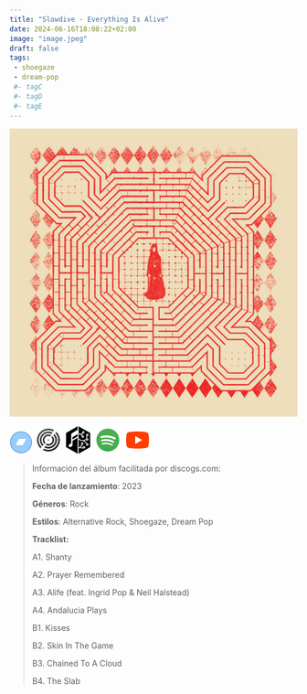 ```yaml
---
title: "Slowdive - Everything Is Alive"
date: 2024-06-16T18:08:22+02:00
image: "image.jpeg"
draft: false
tags:
 - shoegaze
 - dream-pop
 #- tagC
 #- tagD
 #- tagE
---
```

![cover](image.jpeg (Slowdive - everything-is-alive))
 
[![bandcamp](../links/svg/bandcamp.png (bandcamp))](https://slowdive.bandcamp.com/album/everything-is-alive)
[![discogs](../links/svg/discogs.png (discogs))](https://www.discogs.com/master/3220669)
[![musicbrainz](../links/svg/musicbrainz.png (musicbrainz))](https://musicbrainz.org/release/93c73d7c-f447-42a7-82a6-4cca69598cdf)
[![spotify](../links/svg/spotify.png (putify))](https://open.spotify.com/album/2jSmcj39eQiU76EbMGuxS0)
[![youtube](../links/svg/youtube.png (youtube))](https://www.youtube.com/playlist?list=PLvsYXqtYjMYff6LKMyWwKHHyrbGV7ez9s)
 
<!-- [![lastfm](../links/svg/lastfm.png (lastfm))]() -->
 
> Información del álbum facilitada por discogs.com:
> 
> **Fecha de lanzamiento**: 2023
> 
> **Géneros**: Rock
> 
> **Estilos**: Alternative Rock, Shoegaze, Dream Pop
> 
> **Tracklist:**
> 
>   A1. Shanty    
> 
>   A2. Prayer Remembered    
> 
>   A3. Alife 
> (feat. Ingrid Pop & Neil Halstead)   
> 
>   A4. Andalucia Plays    
> 
>   B1. Kisses    
> 
>   B2. Skin In The Game    
> 
>   B3. Chained To A Cloud    
> 
>   B4. The Slab    
> 
